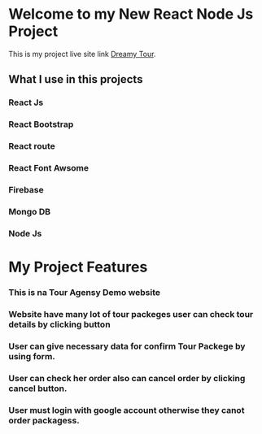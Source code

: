 # Welcome to my New React Node Js Project

This is my project live site link [Dreamy Tour](https://dreamy-tour.web.app/).

## What I use in this projects

### React Js

### React Bootstrap

### React route

### React Font Awsome

### Firebase

### Mongo DB

### Node Js

# My Project Features

### This is na Tour Agensy Demo website

### Website have many lot of tour packeges user can check tour details by clicking button

### User can give necessary data for confirm Tour Packege by using form.

### User can check her order also can cancel order by clicking cancel button.

### User must login with google account otherwise they canot order packagess.
